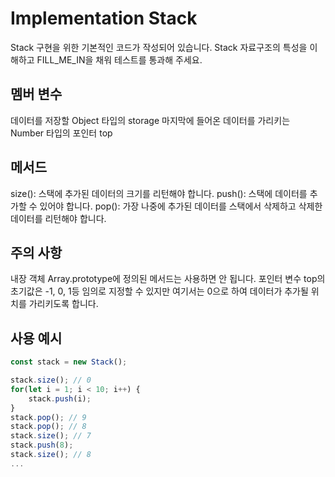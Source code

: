 # Implementation Stack

Stack 구현을 위한 기본적인 코드가 작성되어 있습니다. Stack 자료구조의 특성을 이해하고 FILL_ME_IN을 채워 테스트를 통과해 주세요.

## 멤버 변수

데이터를 저장할 Object 타입의 storage
마지막에 들어온 데이터를 가리키는 Number 타입의 포인터 top

## 메서드

size(): 스택에 추가된 데이터의 크기를 리턴해야 합니다.
push(): 스택에 데이터를 추가할 수 있어야 합니다.
pop(): 가장 나중에 추가된 데이터를 스택에서 삭제하고 삭제한 데이터를 리턴해야 합니다.

## 주의 사항

내장 객체 Array.prototype에 정의된 메서드는 사용하면 안 됩니다.
포인터 변수 top의 초기값은 -1, 0, 1등 임의로 지정할 수 있지만 여기서는 0으로 하여 데이터가 추가될 위치를 가리키도록 합니다.

## 사용 예시

```js
const stack = new Stack();

stack.size(); // 0
for(let i = 1; i < 10; i++) {
  	stack.push(i);
}
stack.pop(); // 9
stack.pop(); // 8
stack.size(); // 7
stack.push(8);
stack.size(); // 8
...
```
